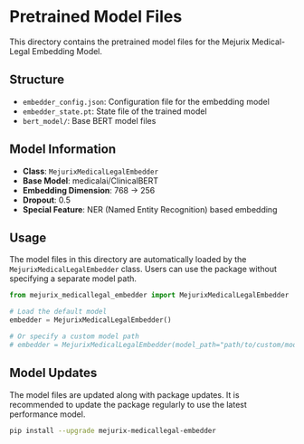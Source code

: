 # Pretrained Model Files

This directory contains the pretrained model files for the Mejurix Medical-Legal Embedding Model.

## Structure

- `embedder_config.json`: Configuration file for the embedding model
- `embedder_state.pt`: State file of the trained model
- `bert_model/`: Base BERT model files

## Model Information

- **Class**: `MejurixMedicalLegalEmbedder`
- **Base Model**: medicalai/ClinicalBERT
- **Embedding Dimension**: 768 → 256
- **Dropout**: 0.5
- **Special Feature**: NER (Named Entity Recognition) based embedding

## Usage

The model files in this directory are automatically loaded by the `MejurixMedicalLegalEmbedder` class.
Users can use the package without specifying a separate model path.

```python
from mejurix_medicallegal_embedder import MejurixMedicalLegalEmbedder

# Load the default model
embedder = MejurixMedicalLegalEmbedder()

# Or specify a custom model path
# embedder = MejurixMedicalLegalEmbedder(model_path="path/to/custom/model")
```

## Model Updates

The model files are updated along with package updates. It is recommended to update the package
regularly to use the latest performance model.

```bash
pip install --upgrade mejurix-medicallegal-embedder
``` 
